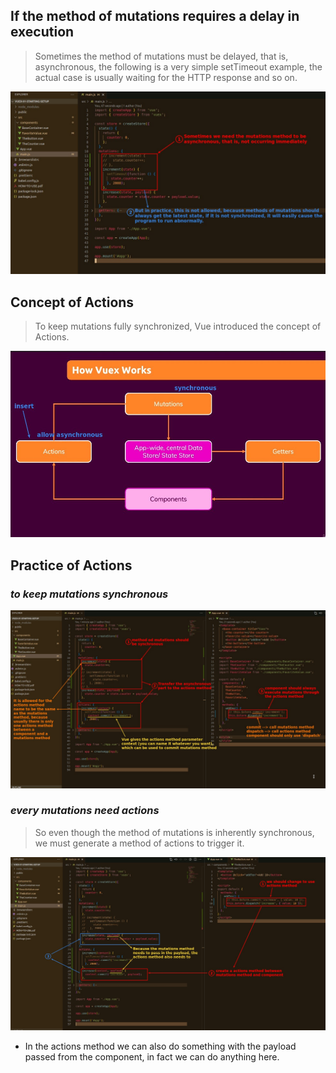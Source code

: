 ## **If the method of mutations requires a delay in execution**

> Sometimes the method of mutations must be delayed, that is, asynchronous, the following is a very simple setTimeout example, the actual case is usually waiting for the HTTP response and so on.

![Alt if mutations method need to delay launch](pic/01.jpg)

## **Concept of Actions**

> To keep mutations fully synchronized, Vue introduced the concept of Actions.

![Alt concept of actions](pic/02.jpg)

## **Practice of Actions**

### _to keep mutations synchronous_

![Alt insert actions for ansynchronous logic](pic/03.jpg)

### _every mutations need actions_

> So even though the method of mutations is inherently synchronous, we must generate a method of actions to trigger it.

![Alt every mutations need actions to trigger](pic/04.jpg)

- In the actions method we can also do something with the payload passed from the component, in fact we can do anything here.
